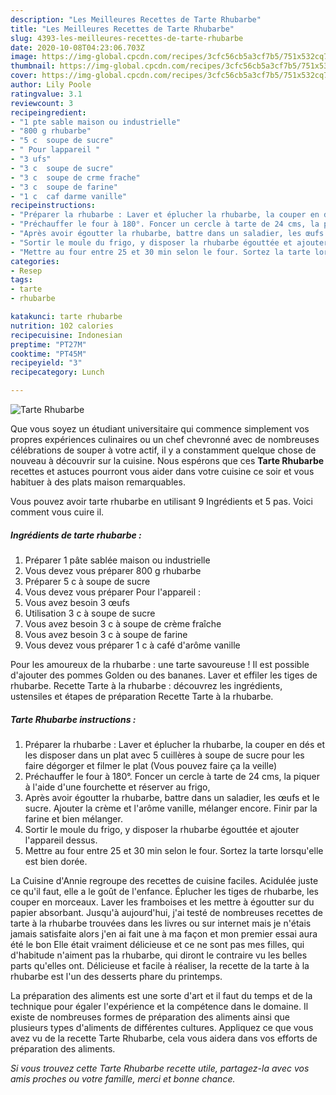 ```yaml
---
description: "Les Meilleures Recettes de Tarte Rhubarbe"
title: "Les Meilleures Recettes de Tarte Rhubarbe"
slug: 4393-les-meilleures-recettes-de-tarte-rhubarbe
date: 2020-10-08T04:23:06.703Z
image: https://img-global.cpcdn.com/recipes/3cfc56cb5a3cf7b5/751x532cq70/tarte-rhubarbe-photo-principale-de-la-recette.jpg
thumbnail: https://img-global.cpcdn.com/recipes/3cfc56cb5a3cf7b5/751x532cq70/tarte-rhubarbe-photo-principale-de-la-recette.jpg
cover: https://img-global.cpcdn.com/recipes/3cfc56cb5a3cf7b5/751x532cq70/tarte-rhubarbe-photo-principale-de-la-recette.jpg
author: Lily Poole
ratingvalue: 3.1
reviewcount: 3
recipeingredient:
- "1 pte sable maison ou industrielle"
- "800 g rhubarbe"
- "5 c  soupe de sucre"
- " Pour lappareil "
- "3 ufs"
- "3 c  soupe de sucre"
- "3 c  soupe de crme frache"
- "3 c  soupe de farine"
- "1 c  caf darme vanille"
recipeinstructions:
- "Préparer la rhubarbe : Laver et éplucher la rhubarbe, la couper en dés et les disposer dans un plat avec 5 cuillères à soupe de sucre pour les faire dégorger et filmer le plat (Vous pouvez faire ça la veille)"
- "Préchauffer le four à 180°. Foncer un cercle à tarte de 24 cms, la piquer à l&#39;aide d&#39;une fourchette et réserver au frigo,"
- "Après avoir égoutter la rhubarbe, battre dans un saladier, les œufs et le sucre. Ajouter la crème et l&#39;arôme vanille, mélanger encore. Finir par la farine et bien mélanger."
- "Sortir le moule du frigo, y disposer la rhubarbe égouttée et ajouter l&#39;appareil dessus."
- "Mettre au four entre 25 et 30 min selon le four. Sortez la tarte lorsqu&#39;elle est bien dorée."
categories:
- Resep
tags:
- tarte
- rhubarbe

katakunci: tarte rhubarbe 
nutrition: 102 calories
recipecuisine: Indonesian
preptime: "PT27M"
cooktime: "PT45M"
recipeyield: "3"
recipecategory: Lunch

---
```



![Tarte Rhubarbe](https://img-global.cpcdn.com/recipes/3cfc56cb5a3cf7b5/751x532cq70/tarte-rhubarbe-photo-principale-de-la-recette.jpg)

Que vous soyez un étudiant universitaire qui commence simplement vos propres expériences culinaires ou un chef chevronné avec de nombreuses célébrations de souper à votre actif, il y a constamment quelque chose de nouveau à découvrir sur la cuisine. Nous espérons que ces <strong> Tarte Rhubarbe </strong> recettes et astuces pourront vous aider dans votre cuisine ce soir et vous habituer à des plats maison remarquables.

<!--inarticleads1-->

Vous pouvez avoir tarte rhubarbe en utilisant 9 Ingrédients et 5 pas. Voici comment vous cuire il.

##### Ingrédients de tarte rhubarbe :

1. Préparer 1 pâte sablée maison ou industrielle
1. Vous devez vous préparer 800 g rhubarbe
1. Préparer 5 c à soupe de sucre
1. Vous devez vous préparer  Pour l&#39;appareil :
1. Vous avez besoin 3 œufs
1. Utilisation 3 c à soupe de sucre
1. Vous avez besoin 3 c à soupe de crème fraîche
1. Vous avez besoin 3 c à soupe de farine
1. Vous devez vous préparer 1 c à café d&#39;arôme vanille


Pour les amoureux de la rhubarbe : une tarte savoureuse ! Il est possible d&#39;ajouter des pommes Golden ou des bananes. Laver et effiler les tiges de rhubarbe. Recette Tarte à la rhubarbe : découvrez les ingrédients, ustensiles et étapes de préparation Recette Tarte à la rhubarbe. 

<!--inarticleads2-->

##### Tarte Rhubarbe instructions :

1. Préparer la rhubarbe : Laver et éplucher la rhubarbe, la couper en dés et les disposer dans un plat avec 5 cuillères à soupe de sucre pour les faire dégorger et filmer le plat (Vous pouvez faire ça la veille)
1. Préchauffer le four à 180°. Foncer un cercle à tarte de 24 cms, la piquer à l&#39;aide d&#39;une fourchette et réserver au frigo,
1. Après avoir égoutter la rhubarbe, battre dans un saladier, les œufs et le sucre. Ajouter la crème et l&#39;arôme vanille, mélanger encore. Finir par la farine et bien mélanger.
1. Sortir le moule du frigo, y disposer la rhubarbe égouttée et ajouter l&#39;appareil dessus.
1. Mettre au four entre 25 et 30 min selon le four. Sortez la tarte lorsqu&#39;elle est bien dorée.


La Cuisine d&#39;Annie regroupe des recettes de cuisine faciles. Acidulée juste ce qu&#39;il faut, elle a le goût de l&#39;enfance. Éplucher les tiges de rhubarbe, les couper en morceaux. Laver les framboises et les mettre à égoutter sur du papier absorbant. Jusqu&#39;à aujourd&#39;hui, j&#39;ai testé de nombreuses recettes de tarte à la rhubarbe trouvées dans les livres ou sur internet mais je n&#39;étais jamais satisfaite alors j&#39;en ai fait une à ma façon et mon premier essai aura été le bon Elle était vraiment délicieuse et ce ne sont pas mes filles, qui d&#39;habitude n&#39;aiment pas la rhubarbe, qui diront le contraire vu les belles parts qu&#39;elles ont. Délicieuse et facile à réaliser, la recette de la tarte à la rhubarbe est l&#39;un des desserts phare du printemps. 

<!--inarticleads1-->

<p>
La préparation des aliments est une sorte d'art et il faut du temps et de la technique pour égaler l'expérience et la compétence dans le domaine. Il existe de nombreuses formes de préparation des aliments ainsi que plusieurs types d'aliments de différentes cultures. Appliquez ce que vous avez vu de la recette Tarte Rhubarbe, cela vous aidera dans vos efforts de préparation des aliments.
</p>

<p>
<i>Si vous trouvez cette Tarte Rhubarbe recette utile, partagez-la avec vos amis proches ou votre famille, merci et bonne chance.</i>
</p>
